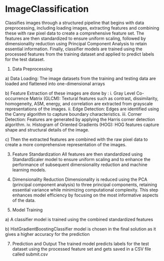 # ImageClassification

Classifies images through a structured pipeline that begins with data preprocessing, including loading images, extracting features and combining these with raw pixel data to create a comprehensive feature set. The features are then standardized to ensure uniform scaling, followed by dimensionality reduction using Principal Component Analysis to retain essential information. Finally, classifier models are trained using the processed features from the training dataset and applied to predict labels for the test dataset.

1. Data Preprocessing
   
a) Data Loading: The image datasets from the training and testing data are loaded and flattened into one-dimensional arrays

b) Feature Extraction of these images are done by : 
i. Gray Level Co-occurrence Matrix (GLCM): Textural features such as contrast, dissimilarity, homogeneity, ASM, energy, and correlation are extracted from grayscale representations of the images.
ii. Edge Detection: Edges are identified using the Canny algorithm to capture boundary characteristics.
iii. Corner Detection: Features are generated by applying the Harris corner detection algorithm.
iv. Histogram of Oriented Gradients (HOG): HOG features capture shape and structural details of the image.

c) Then the extracted features are combined with the raw pixel data to create a more comprehensive representation of the images.
 
3. Feature Standardization
All features are then standardized using StandardScaler model to ensure uniform scaling and to enhance the performance of subsequent dimensionality reduction and machine learning models.
 
4. Dimensionality Reduction
Dimensionality is reduced using the PCA (principal component analysis) to three principal components, retaining essential variance while minimizing computational complexity. This step enhances model efficiency by focusing on the most informative aspects of the data.
 
5. Model Training
   
a) A classifier model is trained using the combined standardized features 

b) HistGradientBoostingClassifier model is chosen in the final solution as it gives a higher accuracy for the prediction

7. Prediction and Output
The trained model predicts labels for the test dataset using the processed feature set and gets saved in a CSV file called submit.csv 
 
